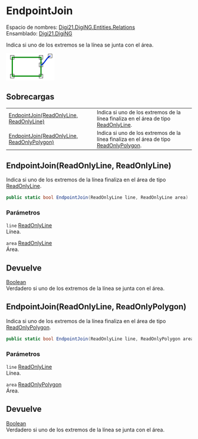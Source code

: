 # EndpointJoin

Espacio de nombres: [Digi21.DigiNG.Entities.Relations](../../)  
Ensamblado: [Digi21.DigiNG](../../../)

Indica si uno de los extremos se la línea se junta con el área.

![Extremo de la l&#xED;nea se junta con el &#xE1;rea](../../../../../../../../.gitbook/assets/lineaareacoincidentes.png)

## Sobrecargas

|  |  |
| :--- | :--- |
| [EndpointJoin\(ReadOnlyLine, ReadOnlyLine\)](endpointjoin.md#endpointjoin-readonlyline-readonlyline) | Indica si uno de los extremos de la línea finaliza en el área de tipo [ReadOnlyLine](../../../digi21.diging.entities/readonlyline/). |
| [EndpointJoin\(ReadOnlyLine, ReadOnlyPolygon\)](endpointjoin.md#endpointjoin-readonlyline-readonlypolygon) | Indica si uno de los extremos de la línea finaliza en el área de tipo [ReadOnlyPolygon](../../../digi21.diging.entities/readonlypolygon/). |

## EndpointJoin\(ReadOnlyLine, ReadOnlyLine\)

Indica si uno de los extremos de la línea finaliza en el área de tipo [ReadOnlyLine](../../../digi21.diging.entities/readonlyline/).

```csharp
public static bool EndpointJoin(ReadOnlyLine line, ReadOnlyLine area)
```

### Parámetros

`line` [ReadOnlyLine](../../../digi21.diging.entities/readonlyline/)  
Línea.

`area` [ReadOnlyLine](../../../digi21.diging.entities/readonlyline/)  
Área.

## Devuelve

[Boolean](https://docs.microsoft.com/en-us/dotnet/api/system.boolean?view=net-5.0)  
Verdadero si uno de los extremos de la línea se junta con el área.

## EndpointJoin\(ReadOnlyLine, ReadOnlyPolygon\)

Indica si uno de los extremos de la línea finaliza en el área de tipo [ReadOnlyPolygon](../../../digi21.diging.entities/readonlypolygon/).

```csharp
public static bool EndpointJoin(ReadOnlyLine line, ReadOnlyPolygon area)
```

### Parámetros

`line` [ReadOnlyLine](../../../digi21.diging.entities/readonlyline/)  
Línea.

`area` [ReadOnlyPolygon](../../../digi21.diging.entities/readonlypolygon/)  
Área.

## Devuelve

[Boolean](https://docs.microsoft.com/en-us/dotnet/api/system.boolean?view=net-5.0)  
Verdadero si uno de los extremos de la línea se junta con el área.

